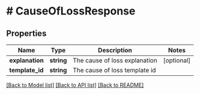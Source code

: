 # # CauseOfLossResponse

## Properties

Name | Type | Description | Notes
------------ | ------------- | ------------- | -------------
**explanation** | **string** | The cause of loss explanation | [optional]
**template_id** | **string** | The cause of loss template id |

[[Back to Model list]](../../README.md#models) [[Back to API list]](../../README.md#endpoints) [[Back to README]](../../README.md)

